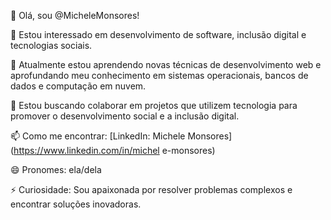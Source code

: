 👋 Olá, sou @MicheleMonsores!

👀 Estou interessado em desenvolvimento de software, inclusão digital e tecnologias sociais.

🌱 Atualmente estou aprendendo novas técnicas de desenvolvimento web e aprofundando meu conhecimento em sistemas operacionais, bancos de dados e computação em nuvem.

💞️ Estou buscando colaborar em projetos que utilizem tecnologia para promover o desenvolvimento social e a inclusão digital.

📫 Como me encontrar: [LinkedIn: Michele Monsores](https://www.linkedin.com/in/michel e-monsores)

😄 Pronomes: ela/dela

⚡ Curiosidade: Sou apaixonada por resolver problemas complexos e encontrar soluções inovadoras.
